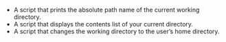* A script that prints the absolute path name of the current working directory.
* A script that displays the contents list of your current directory.
* A script that changes the working directory to the user’s home directory.
